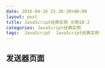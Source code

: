 ```yaml
---
date: 2016-04-26 15:36:30+00:00
layout: post
title: JavaScript经典实例 示例18-2
categories: JavaScript经典实例
tags:  JavaScript  JavaScript经典实例
---
```

发送器页面
----------------

<html>
    <head>
        <title>Sender</title>
        <script type="text/javascript">
            function manageEvent(eventObj, event, eventHandler) {
                if (eventObj.addEventListerener) {
                    eventObj.addEventListerener(event, eventHandler, false);
                } else if (eventObj.attachEvent) {
                    event = 'on' + event;
                    eventObj.attachEvent(event, eventHandler);
                }
                
            }
            
            window.onload = function() {
                manageEvent(document.getElementById('button1'), 'click', sendMessage);
                manageEvent(window, 'message', receive);
            }
            
            // 确保把URL修改为你的位置
            function sendMessage() {
                try {
                    var farAwayWindow = document.getElementById('widgetId').contentWindow;
                    
                    farAwayWindow.postMessage('dragonfly6.thumbnail.jpg,Dragonfly on flower', 'http://jscb.burningbird.net');
                } catch(e) {
                    alert(e);
                }
                
            }
            
            // 把URL修改到你的位置
            function receive(e) {
                if (e.origin === 'http://jscb.burningbird.net') {
                    alert(e.data);
                }
                
            }
            
        </script>
    </head>
    <body>
        <div>
            <button id="button1">Load the photo</button>
        </div>
        <iframe src="/JavaScript%E7%BB%8F%E5%85%B8%E5%AE%9E%E4%BE%8BExample18-3/" id="widgetId"></iframe>
    </body>
</html>

[点击查看监听器页面](/JavaScript%E7%BB%8F%E5%85%B8%E5%AE%9E%E4%BE%8BExample18-3/){:target="_blank"} 

源码如下：

``` html
<!DOCTYPE html>
<html>
    <head>
        <title>Sender</title>
        <script type="text/javascript">
            function manageEvent(eventObj, event, eventHandler) {
                if (eventObj.addEventListerener) {
                    eventObj.addEventListerener(event, eventHandler, false);
                } else if (eventObj.attachEvent) {
                    event = 'on' + event;
                    eventObj.attachEvent(event, eventHandler);
                }
                
            }
            
            window.onload = function() {
                manageEvent(document.getElementById('button1'), 'click', sendMessage);
                manageEvent(window, 'message', receive);
            }
            
            // 确保把URL修改为你的位置
            function sendMessage() {
                try {
                    var farAwayWindow = document.getElementById('widgetId').contentWindow;
                    
                    farAwayWindow.postMessage('dragonfly6.thumbnail.jpg,Dragonfly on flower', 'http://jscb.burningbird.net');
                } catch(e) {
                    alert(e);
                }
                
            }
            
            // 把URL修改到你的位置
            function receive(e) {
                if (e.origin === 'http://jscb.burningbird.net') {
                    alert(e.data);
                }
                
            }
            
        </script>
    </head>
    <body>
        <div>
            <button id="button1">Load the photo</button>
        </div>
        <iframe src="/JavaScript%E7%BB%8F%E5%85%B8%E5%AE%9E%E4%BE%8BExample18-3/" id="widgetId"></iframe>
    </body>
</html>
``` 
